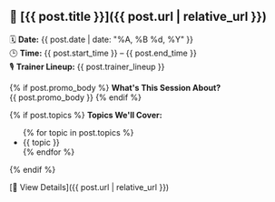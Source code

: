 ## 🔹 [{{ post.title }}]({{ post.url | relative_url }})

🗓️ **Date:** {{ post.date | date: "%A, %B %d, %Y" }}  
🕒 **Time:** {{ post.start_time }} – {{ post.end_time }}  
🎙️ **Trainer Lineup:** {{ post.trainer_lineup }}  

{% if post.promo_body %}
**What's This Session About?**  
{{ post.promo_body }}
{% endif %}

{% if post.topics %}
**Topics We'll Cover:**
<ul>
{% for topic in post.topics %}
  <li>{{ topic }}</li>
{% endfor %}
</ul>
{% endif %}

[🔗 View Details]({{ post.url | relative_url }})
